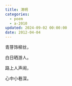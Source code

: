 ```yaml
---
title: 清明
categories:
  - poem
  - a-2010
updated: 2024-09-02 00:00:00
date: 2012-04-04
---
```


青芽饰柳丝，

白日晒游人。

路上人声闹，

心中小巷深。